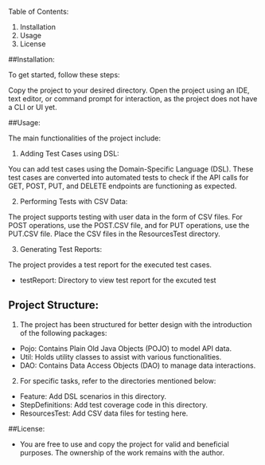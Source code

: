 Table of Contents:
1. Installation
2. Usage
3. License

##Installation:

To get started, follow these steps:

Copy the project to your desired directory.
Open the project using an IDE, text editor, or command prompt for interaction, as the project does not have a CLI or UI yet.

##Usage:

The main functionalities of the project include:

1. Adding Test Cases using DSL:

You can add test cases using the Domain-Specific Language (DSL).
These test cases are converted into automated tests to check if the API calls for GET, POST, PUT, and DELETE endpoints are functioning as expected.

2. Performing Tests with CSV Data:

The project supports testing with user data in the form of CSV files.
For POST operations, use the POST.CSV file, and for PUT operations, use the PUT.CSV file.
Place the CSV files in the ResourcesTest directory.

3. Generating Test Reports:

The project provides a test report for the executed test cases.
- testReport: Directory to view test report for the excuted test 

## Project Structure:

1. The project has been structured for better design with the introduction of the following packages:

- Pojo: Contains Plain Old Java Objects (POJO) to model API data.
- Util: Holds utility classes to assist with various functionalities.
- DAO: Contains Data Access Objects (DAO) to manage data interactions.
  
2. For specific tasks, refer to the directories mentioned below:

- Feature: Add DSL scenarios in this directory.
- StepDefinitions: Add test coverage code in this directory.
- ResourcesTest: Add CSV data files for testing here.

##License:
- You are free to use and copy the project for valid and beneficial purposes. The ownership of the work remains with the author.
